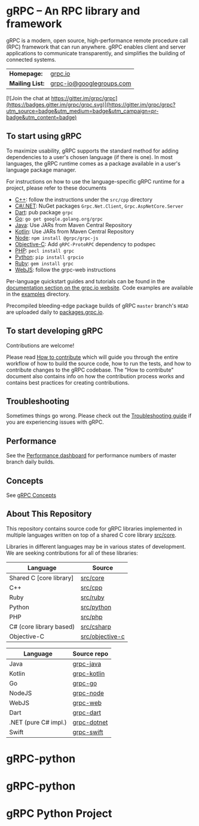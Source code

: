 # gRPC – An RPC library and framework

gRPC is a modern, open source, high-performance remote procedure call (RPC)
framework that can run anywhere. gRPC enables client and server applications to
communicate transparently, and simplifies the building of connected systems.

<table>
  <tr>
    <td><b>Homepage:</b></td>
    <td><a href="https://grpc.io/">grpc.io</a></td>
  </tr>
  <tr>
    <td><b>Mailing List:</b></td>
    <td><a href="https://groups.google.com/forum/#!forum/grpc-io">grpc-io@googlegroups.com</a></td>
  </tr>
</table>

[![Join the chat at https://gitter.im/grpc/grpc](https://badges.gitter.im/grpc/grpc.svg)](https://gitter.im/grpc/grpc?utm_source=badge&utm_medium=badge&utm_campaign=pr-badge&utm_content=badge)

## To start using gRPC

To maximize usability, gRPC supports the standard method for adding dependencies
to a user's chosen language (if there is one). In most languages, the gRPC
runtime comes as a package available in a user's language package manager.

For instructions on how to use the language-specific gRPC runtime for a project,
please refer to these documents

- [C++](src/cpp): follow the instructions under the `src/cpp` directory
- [C#/.NET](https://github.com/grpc/grpc-dotnet): NuGet packages `Grpc.Net.Client`, `Grpc.AspNetCore.Server`
- [Dart](https://github.com/grpc/grpc-dart): pub package `grpc`
- [Go](https://github.com/grpc/grpc-go): `go get google.golang.org/grpc`
- [Java](https://github.com/grpc/grpc-java): Use JARs from Maven Central
  Repository
- [Kotlin](https://github.com/grpc/grpc-kotlin): Use JARs from Maven Central
  Repository
- [Node](https://github.com/grpc/grpc-node): `npm install @grpc/grpc-js`
- [Objective-C](src/objective-c): Add `gRPC-ProtoRPC` dependency to podspec
- [PHP](src/php): `pecl install grpc`
- [Python](src/python/grpcio): `pip install grpcio`
- [Ruby](src/ruby): `gem install grpc`
- [WebJS](https://github.com/grpc/grpc-web): follow the grpc-web instructions

Per-language quickstart guides and tutorials can be found in the
[documentation section on the grpc.io website](https://grpc.io/docs/). Code
examples are available in the [examples](examples) directory.

Precompiled bleeding-edge package builds of gRPC `master` branch's `HEAD` are
uploaded daily to [packages.grpc.io](https://packages.grpc.io).

## To start developing gRPC

Contributions are welcome!

Please read [How to contribute](CONTRIBUTING.md) which will guide you through
the entire workflow of how to build the source code, how to run the tests, and
how to contribute changes to the gRPC codebase. The "How to contribute" document
also contains info on how the contribution process works and contains best
practices for creating contributions.

## Troubleshooting

Sometimes things go wrong. Please check out the
[Troubleshooting guide](TROUBLESHOOTING.md) if you are experiencing issues with
gRPC.

## Performance

See the
[Performance dashboard](https://grafana-dot-grpc-testing.appspot.com/)
for performance numbers of master branch daily builds.

## Concepts

See [gRPC Concepts](CONCEPTS.md)

## About This Repository

This repository contains source code for gRPC libraries implemented in multiple
languages written on top of a shared C core library [src/core](src/core).

Libraries in different languages may be in various states of development. We are
seeking contributions for all of these libraries:

| Language                | Source                             |
| ----------------------- | ---------------------------------- |
| Shared C [core library] | [src/core](src/core)               |
| C++                     | [src/cpp](src/cpp)                 |
| Ruby                    | [src/ruby](src/ruby)               |
| Python                  | [src/python](src/python)           |
| PHP                     | [src/php](src/php)                 |
| C# (core library based) | [src/csharp](src/csharp)           |
| Objective-C             | [src/objective-c](src/objective-c) |

| Language             | Source repo                                        |
| -------------------- | -------------------------------------------------- |
| Java                 | [grpc-java](https://github.com/grpc/grpc-java)     |
| Kotlin               | [grpc-kotlin](https://github.com/grpc/grpc-kotlin) |
| Go                   | [grpc-go](https://github.com/grpc/grpc-go)         |
| NodeJS               | [grpc-node](https://github.com/grpc/grpc-node)     |
| WebJS                | [grpc-web](https://github.com/grpc/grpc-web)       |
| Dart                 | [grpc-dart](https://github.com/grpc/grpc-dart)     |
| .NET (pure C# impl.) | [grpc-dotnet](https://github.com/grpc/grpc-dotnet) |
| Swift                | [grpc-swift](https://github.com/grpc/grpc-swift) |
# gRPC-python
# gRPC-python
# gRPC Python Project
